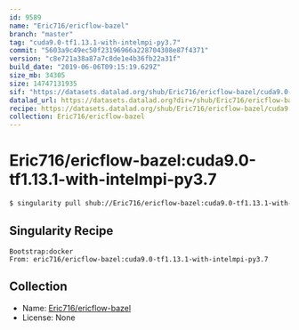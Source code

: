 ```yaml
---
id: 9589
name: "Eric716/ericflow-bazel"
branch: "master"
tag: "cuda9.0-tf1.13.1-with-intelmpi-py3.7"
commit: "5603a9c49ec50f23196966a228704308e87f4371"
version: "c8e721a38a87a7c8de1e4b36fb22a31f"
build_date: "2019-06-06T09:15:19.629Z"
size_mb: 34305
size: 14747131935
sif: "https://datasets.datalad.org/shub/Eric716/ericflow-bazel/cuda9.0-tf1.13.1-with-intelmpi-py3.7/2019-06-06-5603a9c4-c8e721a3/c8e721a38a87a7c8de1e4b36fb22a31f.simg"
datalad_url: https://datasets.datalad.org?dir=/shub/Eric716/ericflow-bazel/cuda9.0-tf1.13.1-with-intelmpi-py3.7/2019-06-06-5603a9c4-c8e721a3/
recipe: https://datasets.datalad.org/shub/Eric716/ericflow-bazel/cuda9.0-tf1.13.1-with-intelmpi-py3.7/2019-06-06-5603a9c4-c8e721a3/Singularity
collection: Eric716/ericflow-bazel
---
```


# Eric716/ericflow-bazel:cuda9.0-tf1.13.1-with-intelmpi-py3.7

```bash
$ singularity pull shub://Eric716/ericflow-bazel:cuda9.0-tf1.13.1-with-intelmpi-py3.7
```

## Singularity Recipe

```singularity
Bootstrap:docker  
From: eric716/ericflow-bazel:cuda9.0-tf1.13.1-with-intelmpi-py3.7
```

## Collection

 - Name: [Eric716/ericflow-bazel](https://github.com/Eric716/ericflow-bazel)
 - License: None

